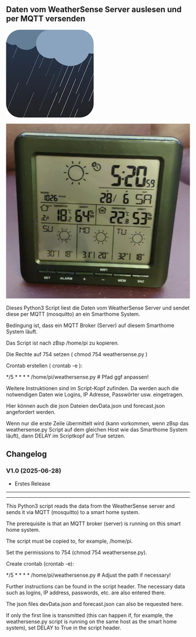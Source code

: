 ## Daten vom WeatherSense Server auslesen und per MQTT versenden

![Screenshot](https://github.com/ltspicer/WeatherSense/blob/main/weathersense.png)

![Screenshot](https://github.com/ltspicer/WeatherSense/blob/main/wetterstation.png)

Dieses Python3 Script liest die Daten vom WeatherSense Server und sendet diese per MQTT (mosquitto) an ein Smarthome System.

Bedingung ist, dass ein MQTT Broker (Server) auf diesem Smarthome System läuft.

Das Script ist nach zBsp /home/pi zu kopieren.

Die Rechte auf 754 setzen ( chmod 754 weathersense.py )

Crontab erstellen ( crontab -e ):

*/5 * * * * /home/pi/weathersense.py # Pfad ggf anpassen!

Weitere Instruktionen sind im Script-Kopf zufinden. Da werden auch die notwendigen Daten wie Logins, IP Adresse, Passwörter usw. eingetragen.

Hier können auch die json Dateien devData.json und forecast.json angefordert werden.

Wenn nur die erste Zeile übermittelt wird (kann vorkommen, wenn zBsp das weathersense.py Script auf dem gleichen Host wie das Smarthome System läuft), dann DELAY im Scriptkopf auf True setzen.



## Changelog

### V1.0 (2025-06-28)

- Erstes Release


------------------------
------------------------


This Python3 script reads the data from the WeatherSense server and sends it via MQTT (mosquitto) to a smart home system.

The prerequisite is that an MQTT broker (server) is running on this smart home system.

The script must be copied to, for example, /home/pi.

Set the permissions to 754 (chmod 754 weathersense.py).

Create crontab (crontab -e):

*/5 * * * * /home/pi/weathersense.py # Adjust the path if necessary!

Further instructions can be found in the script header. The necessary data such as logins, IP address, passwords, etc. are also entered there.

The json files devData.json and forecast.json can also be requested here.

If only the first line is transmitted (this can happen if, for example, the weathersense.py script is running on the same host as the smart home system), set DELAY to True in the script header.

